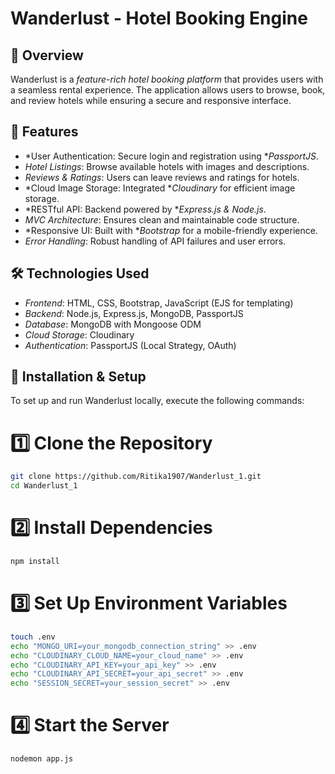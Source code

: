 # Wanderlust - Hotel Booking Engine

## 📌 Overview
Wanderlust is a *feature-rich hotel booking platform* that provides users with a seamless rental experience. The application allows users to browse, book, and review hotels while ensuring a secure and responsive interface.

## 🚀 Features
- *User Authentication: Secure login and registration using **PassportJS*.
- *Hotel Listings*: Browse available hotels with images and descriptions.
- *Reviews & Ratings*: Users can leave reviews and ratings for hotels.
- *Cloud Image Storage: Integrated **Cloudinary* for efficient image storage.
- *RESTful API: Backend powered by **Express.js & Node.js*.
- *MVC Architecture*: Ensures clean and maintainable code structure.
- *Responsive UI: Built with **Bootstrap* for a mobile-friendly experience.
- *Error Handling*: Robust handling of API failures and user errors.

## 🛠️ Technologies Used
- *Frontend*: HTML, CSS, Bootstrap, JavaScript (EJS for templating)
- *Backend*: Node.js, Express.js, MongoDB, PassportJS
- *Database*: MongoDB with Mongoose ODM
- *Cloud Storage*: Cloudinary
- *Authentication*: PassportJS (Local Strategy, OAuth)


## 🚀 Installation & Setup
To set up and run Wanderlust locally, execute the following commands:


# 1️⃣ Clone the Repository
```sh
git clone https://github.com/Ritika1907/Wanderlust_1.git  
cd Wanderlust_1  
```

# 2️⃣ Install Dependencies  
```sh
npm install
```

# 3️⃣ Set Up Environment Variables  
```sh
touch .env  
echo "MONGO_URI=your_mongodb_connection_string" >> .env  
echo "CLOUDINARY_CLOUD_NAME=your_cloud_name" >> .env  
echo "CLOUDINARY_API_KEY=your_api_key" >> .env  
echo "CLOUDINARY_API_SECRET=your_api_secret" >> .env  
echo "SESSION_SECRET=your_session_secret" >> .env  
```

# 4️⃣ Start the Server 
```sh
nodemon app.js
```
